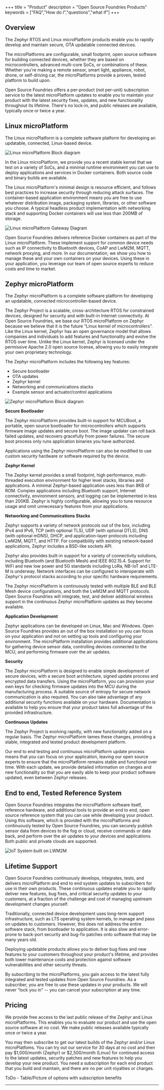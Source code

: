 +++
title = "Product"
description = "Open Source Foundries Products"
keywords = ["FAQ","How do I","questions","what if"]
+++

## Overview

The Zephyr RTOS and Linux microPlatform products enable you to rapidly develop
and maintain secure, OTA updatable connected devices.

The microPlatforms are configurable, small footprint, open source software for
building connected devices, whether they are based on microcontrollers, advanced
multi-core SoCs, or combinations of these. Whether you're making a remote
sensor, smart light, appliance, robot, drone, or self-driving car, the
microPlatforms provide a proven, tested platform to build upon.

Open Source Foundries offers a per-product (not per-unit) subscription service
to the latest microPlatform updates to enable you to maintain your product with
the latest security fixes, updates, and new functionality throughout its
lifetime. There's no lock-in, and public releases are available, typically once
or twice a year.

## Linux microPlatform

The Linux microPlatform is a complete software platform for developing an
updatable, connected, Linux-based device.

![Linux microPlatform Block diagram](../img/linux-blockdiagram.png)

In the Linux microPlatform, we provide you a recent stable kernel that we test
on a variety of SoCs, and a minimal runtime environment you can use to deploy
applications and services in Docker containers. Both source code and binary
builds are available.

The Linux microPlatform's minimal design is resource efficient, and follows best
practices to increase security through reducing attack surfaces. The
container-based application environment means you are free to use whatever
distribution image, packaging system, libraries, or other software you choose. A
typical headless product implementation with networking stack and supporting
Docker containers will use less than 200MB of storage.

![Linux microPlatform Gateway Diagram](../img/lmp-gateway.png)

Open Source Foundries delivers reference Docker containers as part of the Linux
microPlatform. These implement support for common device needs such as IP
connectivity to Bluetooth devices, CoAP and LwM2M, MQTT, network proxying, and
more. In our documentation, we show you how to manage these and your own
containers on your devices. Using these in your application, you leverage our
team of open source experts to reduce costs and time to market.

## Zephyr microPlatform

The Zephyr microPlatform is a complete software platform for developing an
updatable, connected microcontroller-based device.

The Zephyr Project is a scalable, cross-architecture RTOS for constrained
devices, designed for security and with built-in Internet connectivity. At Open
Source Foundries, we base our RTOS microPlatform on Zephyr because we believe
that it is the future “Linux kernel of microcontrollers”. Like the Linux kernel,
Zephyr has an open governance model that allows companies and individuals to
add features and functionality and evolve the RTOS over time.  Unlike the Linux
kernel, Zephyr is licensed under the permissive Apache 2.0 open source license,
allowing you to easily integrate your own proprietary technology.

The Zephyr microPlatform includes the following key features:

* Secure bootloader
* OTA updates
* Zephyr kernel
* Networking and communications stacks
* Example sensor and actuator/control applications

![Zephyr microPlatform Block diagram](../img/zephyr-blockdiagram.png)

__Secure Bootloader__

The Zephyr microPlatform provides built-in support for MCUBoot, a portable, open
source bootloader for microcontrollers which supports firmware image updates and
secure boot. The image updater can roll back failed updates, and recovers
gracefully from power failures. The secure boot process only runs application
binaries you have authorized.

Applications using the Zephyr microPlatform can also be modified to use custom
security hardware or software required by the device.

__Zephyr Kernel__

The Zephyr kernel provides a small footprint, high performance, multi-threaded
execution environment for higher level stacks, libraries and applications. A
minimal Zephyr-based application uses less than 8KB of ROM. Complex applications
including Bluetooth support, Internet connectivity, environment sensors, and
logging can be implemented in less than 200KB. Zephyr is highly configurable,
allowing you to tune resource usage and omit unnecessary features from your
applications.

__Networking and Communications Stacks__

Zephyr supports a variety of network protocols out of the box, including IPv4
and IPv6, TCP (with optional TLS), UDP (with optional DTLS), DNS (with optional
mDNS), DHCP, and application-layer protocols including LwM2M, MQTT, and
HTTP. For compatibility with existing network-based applications, Zephyr
includes a BSD-like sockets API.

Zephyr also provides built-in support for a variety of connectivity solutions,
including Bluetooth (and Bluetooth Mesh) and IEEE 802.15.4. Support for WiFi and
new low power and 5G standards including LoRa, NB-IoT and LTE-M is
underway. Network interfaces can be configured to interoperate with Zephyr's
protocol stacks according to your specific hardware requirements.

The Zephyr microPlatform is continuously tested with multiple BLE and BLE Mesh
device configurations, and both the LwM2M and MQTT protocols. Open Source
Foundries will integrate, test, and deliver additional wireless support in the
continuous Zephyr microPlatform updates as they become available.

__Application Development__

Zephyr applications can be developed on Linux, Mac and Windows. Open Source
Foundries provides an out of the box installation so you can focus on your
application and not on setting up tools and configuring your environment. The
microPlatform installation provides additional applications for gathering device
sensor data, controlling devices connected to the MCU, and performing firmware
over the air updates.

__Security__

The Zephyr microPlatform is designed to enable simple development of secure
devices, with a secure boot architecture, signed update process and encrypted
data transfers. Using the microPlatform, you can provision your own keys
for checking firmware updates into the MCU during the manufacturing process. A
suitable source of entropy for secure network communication is also
required. You can also take advantage of any additional security functions
available on your hardware. Documentation is available to help you ensure that
your product takes full advantage of the provided infrastructure.

__Continuous Updates__

The Zephyr Project is evolving rapidly, with new functionality added on a
regular basis. The Zephyr microPlatform tames these changes, providing a stable,
integrated and tested product development platform.

Our end to end testing and continuous microPlatform update process means that
you can focus on your application, leaving our open source experts to ensure
that the microPlatform remains stable and functional over time. With each
update, we provide detailed information on changes and new functionality so that
you are easily able to keep your product software updated, even between Zephyr
releases.

## End to end, Tested Reference System

Open Source Foundries integrates the microPlatform software itself, reference
hardware, and additional tools to provide an end to end, open source reference
system that you can use while developing your product. Using this software,
which is provided with the microPlatforms and continuously tested by Open Source
Foundries, you can securely publish sensor data from devices to the fog or
cloud, receive commands or data back, and perform over the air updates to your
devices and applications. Both public and private clouds are supported.

![IoT System built on LWM2M](../img/endtoend.png)


## Lifetime Support

Open Source Foundries continuously develops, integrates, tests, and delivers
microPlatform and end to end system updates to subscribers for use in their own
products. These continuous updates enable you to rapidly deliver new features,
bug fixes, and critical security updates to your customers, at a fraction of the
challenge and cost of managing upstream development changes yourself.

Traditionally, connected device development uses long-term support
infrastructure, such as LTS operating system kernels, to manage and pass on
updates to customers. However, this does not address the entire software stack,
from bootloader to application. It is also slow and error-prone to back-port
security and bug-fix patches onto software that may be many years old.

Deploying updatable products allows you to deliver bug fixes and new features to
your customers throughout your product's lifetime, and provides both lower
maintenance costs and protection against software vulnerabilities and other
security threats.

By subscribing to the microPlatforms, you gain access to the latest fully
integrated and tested updates from Open Source Foundries. As a subscriber, you
are free to use these updates in your products. We will never “lock you in” --
you can cancel your subscription at any time.

## Pricing

We provide free access to the last public release of the Zephyr and Linux 
microPlatforms. This enables you to evaluate our product and use the open
source software at no cost. We make public releases available typically 
once or twice a year. 

You may then subscribe to get our latest builds of the Zephyr and/or Linux 
microPlatfoms. You can try out our service for 30 days at no cost and then 
pay $1,000/month (Zephyr) or $2,500/month (Linux) for continued access to 
the latest updates, security patches and new features to help you develop 
your new product. You need a subscription for each end product that you 
build and maintain, and there are no per unit royalties or charges. 

ToDo - Table/Picture of options with subscription benefits

---
